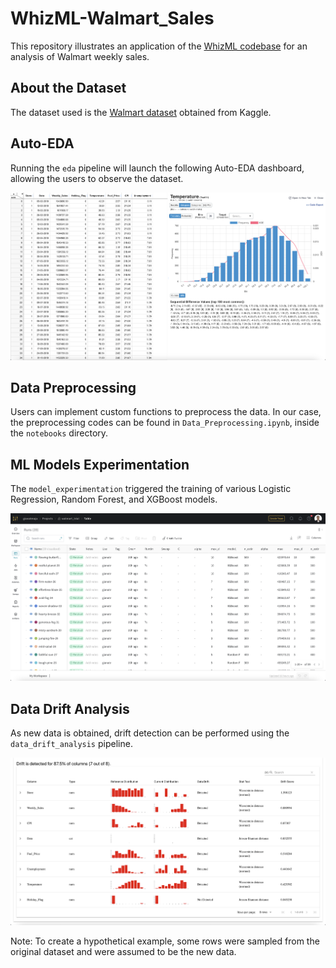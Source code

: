# WhizML-Walmart_Sales
This repository illustrates an application of the [WhizML codebase](https://github.com/Gianatmaja/WhizML) for an analysis of Walmart weekly sales.

## About the Dataset
The dataset used is the [Walmart dataset](https://www.kaggle.com/datasets/yasserh/walmart-dataset) obtained from Kaggle.

## Auto-EDA
Running the `eda` pipeline will launch the following Auto-EDA dashboard, allowing the users to observe the dataset.

![eda](images/auto_eda.png)

## Data Preprocessing
Users can implement custom functions to preprocess the data. In our case, the preprocessing codes can be found in `Data_Preprocessing.ipynb`, inside the `notebooks` directory.

## ML Models Experimentation
The `model_experimentation` triggered the training of various Logistic Regression, Random Forest, and XGBoost models.

![track](images/model_tracking.png)

## Data Drift Analysis
As new data is obtained, drift detection can be performed using the `data_drift_analysis` pipeline. 

![drift](images/drift_detection.png)

Note: To create a hypothetical example, some rows were sampled from the original dataset and were assumed to be the new data.

